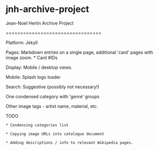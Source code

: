 # jnh-archive-project

Jean-Noel Herlin Archive Project

=================================

Platform: Jekyll

Pages: Markdown entries on a single page, additional 'card' pages with image zoom. 
	* Card #IDs

Display: Mobile / desktop views. 

Mobile: Splash logo loader 

Search: Suggestive (possibly not necessary!) 

One condensed category with 'genre' groups

Other image tags - artist name, material, etc. 


TODO

	* Condensing categories list

	* Copying image URLs into catalogue document 

	* Adding descriptions / info to relevant Wikipedia pages. 
